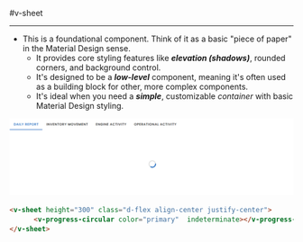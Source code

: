 #v-sheet

---

- This is a foundational component. Think of it as a basic "piece of paper" in the Material Design sense.
    - It provides core styling features like **_elevation (shadows)_**, rounded corners, and background control.
    - It's designed to be a **_low-level_** component, meaning it's often used as a building block for other, more complex components.
    - It's ideal when you need a **_simple_**, customizable *container* with basic Material Design styling.


![](VSheet1.png)

```html
<v-sheet height="300" class="d-flex align-center justify-center">
      <v-progress-circular color="primary"  indeterminate></v-progress-circular>
</v-sheet> 
```
